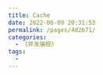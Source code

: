 ```yaml
---
title: Cache
date: 2022-06-09 20:31:53
permalink: /pages/4d2b71/
categories:
  - 《并发编程》
tags:
  - 
---
```

